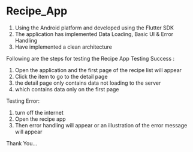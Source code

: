 # Recipe_App

1. Using the Android platform and developed using the Flutter SDK
2. The application has implemented Data Loading, Basic UI & Error Handling
3. Have implemented a clean architecture

Following are the steps for testing the Recipe App
Testing Success :
1. Open the application and the first page of the recipe list will appear
2. Click the item to go to the detail page
3. the detail page only contains data not loading to the server
4. which contains data only on the first page

Testing Error:
1. turn off the internet
2. Open the recipe app
3. Then error handling will appear or an illustration of the error message will appear

Thank You...
